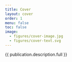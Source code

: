 ```yaml
---
title: Cover
layout: cover
order: 1
menu: false
toc: false
image: 
  - figures/cover-image.jpg
  - figures/cover-text.svg
---
```


{{ publication.description.full }}